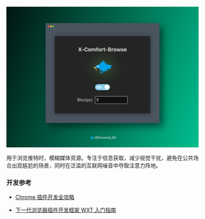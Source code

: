 <p align="center">
  <img src="./assets/purple-photo.png" alt="X-Comfort-Browse" />
</p>

用于浏览推特时，模糊媒体资源。专注于信息获取，减少视觉干扰，避免在公共场合出现尴尬的场景，同时在泛滥的互联网噪音中夺取注意力阵地。

### 开发参考

- [Chrome 插件开发全攻略](https://github.com/sxei/chrome-plugin-demo)

- [下一代浏览器插件开发框架 WXT 入门指南](https://juejin.cn/post/7329724409429917705)
